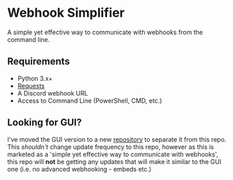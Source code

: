 # Webhook Simplifier

 A simple yet effective way to communicate with webhooks from the command line.

## Requirements

- Python 3.x+
- [Requests](https://pypi.org/project/requests/)
- A Discord webhook URL
- Access to Command Line (PowerShell, CMD, etc.)

## Looking for GUI?

 I've moved the GUI version to a new [repository](https://www.github.com/SirenGlitch/Webhooker-GUI) to separate it from this repo. This _shouldn't_ change update frequency to this repo, however as this is marketed as a 'simple yet effective way to communicate with webhooks', this repo will **not** be getting any updates that will make it similar to the GUI one (i.e. no advanced webhooking - embeds etc.)
